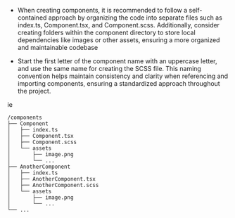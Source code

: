 - When creating components, it is recommended to follow a self-contained approach by organizing the code into separate files such as index.ts, Component.tsx, and Component.scss. Additionally, consider creating folders within the component directory to store local dependencies like images or other assets, ensuring a more organized and maintainable codebase

- Start the first letter of the component name with an uppercase letter, and use the same name for creating the SCSS file. This naming convention helps maintain consistency and clarity when referencing and importing components, ensuring a standardized approach throughout the project.

ie
```shell
/components
├── Component
│   ├── index.ts
│   ├── Component.tsx
│   ├── Component.scss
│   └── assets
│       ├── image.png
│       └── ...
├── AnotherComponent
│   ├── index.ts
│   ├── AnotherComponent.tsx
│   ├── AnotherComponent.scss
│   └── assets
│       ├── image.png
│       └── ...
└── ...
```
